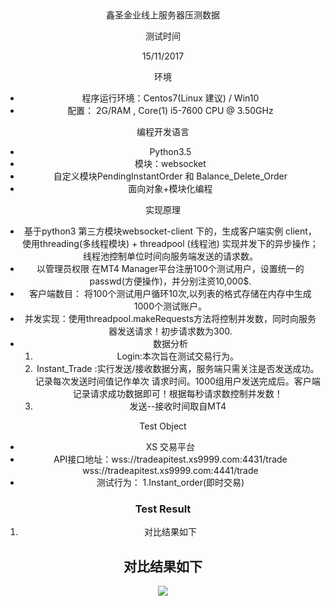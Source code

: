 

<center>鑫圣金业线上服务器压测数据

测试时间

15/11/2017

环境

- 程序运行环境：Centos7(Linux 建议) / Win10 
- 配置： 2G/RAM , Core(1) i5-7600 CPU @ 3.50GHz

编程开发语言

- Python3.5
- 模块：websocket 
- 自定义模块PendingInstantOrder 和 Balance_Delete_Order
- 面向对象+模块化编程

实现原理

- 基于python3 第三方模块websocket-client 下的，生成客户端实例 client， 使用threading(多线程模块) + threadpool (线程池)
  实现并发下的异步操作；线程池控制单位时间向服务端发送的请求数。
- 以管理员权限 在MT4 Manager平台注册100个测试用户，设置统一的passwd(方便操作)，并分别注资10,000$.
- 客户端数目： 将100个测试用户循环10次,以列表的格式存储在内存中生成1000个测试账户。
- 并发实现：使用threadpool.makeRequests方法将控制并发数，同时向服务器发送请求！初步请求数为300.
- 数据分析 
  1. Login:本次旨在测试交易行为。
  2. Instant_Trade :实行发送/接收数据分离，服务端只需关注是否发送成功。记录每次发送时间值记作单次 请求时间。1000组用户发送完成后。客户端记录请求成功数据即可！根据每秒请求数控制并发数！
  3. 发送--接收时间取自MT4

Test Object

- XS 交易平台
- API接口地址：wss://tradeapitest.xs9999.com:4431/trade
                		wss://tradeapitest.xs9999.com:4441/trade
- 测试行为：
  1.Instant_order(即时交易)

### Test Result

1. 对比结果如下
   

      

## 对比结果如下
![](http://ww1.sinaimg.cn/large/8599e4cfly1fliwcp47ntj20ks09ujru.jpg)


